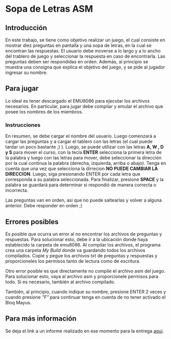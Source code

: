 # Sopa de Letras ASM

## Introducción
En este trabajo, se tiene como objetivo realizar un juego, el cual consiste en mostrar diez preguntas en pantalla y una sopa de letras, en la cual se encontran las respuestas. 
El usuario debe moverse a lo largo y a lo ancho del trablero de juego y seleccionar la respuesta en caso de encontrarla. Las preguntas deben ser respondidas en orden. Además, al principio se muestra una
consigna que explica el objetivo del juego, y se pide al jugador ingresar su nombre.

## Para jugar
Lo ideal es tener descargado el EMU8086 para ejecutar los archivos necesarios.
En particular, para jugar debe compilar y emular el archivo que posee los nombres de los miembros. 

### Instrucciones
En resumen, se debe cargar el nombre del usuario. Luego comenzará a cargar las preguntas y a cargar el tablero con las letras (el cual puede tardar un poco bastante ;) ). Luego, se puede utilizar con las letras
**A, W , D y S** para mover el curso, con la tecla **ENTER** selecciona la primera letra de la palabra y luego con las letras para mover, debe seleccionar la dirección por la cual continua la palabra (derecha, izquierda, arriba o
abajo). Tenga en cuenta que una vez que selecciona la dirrecion **NO PUEDE CAMBIAR LA DIRECCION**.
Luego, siga presionando ENTER por cada letra que corresponda a su palabra seleccionada. Para finalizar, presione **SPACE** y la palabra se guardará para determinar si respondió de manera correcta o incorrecta.

Las preguntas van en orden, asi que no puede saltearlas y volver a alguna anterior. Debe responder en orden ;)

## Errores posibles
Es posible que ocurra un error al no encontrar los archivos de preguntas y respuestas.
Para solucionar esto, debe ir a la ubicación donde haya establecido la carpeta de emu8086. Al compilar los archivos, el programa crea una carpeta _My Build_ donde va guardando todos los archivos compilados.
Copie y pegue los archivos txt de preguntas y respuestas y proporcioneles los permisos tanto de lectura como de escritura. 

Otro error posible es que directamente no compile el archivo asm del juego.
Para solucionar esto, vaya al archivo asm y proporcionele permisos para todo. Si es necesario, también al archivo compilado.

También, al principio, cuando indique su nombre, presione ENTER 2 veces y cuando presione _"F"_ para continuar tenga en cuenta de no tener activado el Bloq Mayus.

## Para más información
Se deja el link a un informe realizado en ese momento para la entrega [aquí](https://drive.google.com/file/d/141LoRniy6R5gSztsjEHf_SHs6JXYIC0D/view?usp=drive_link).
